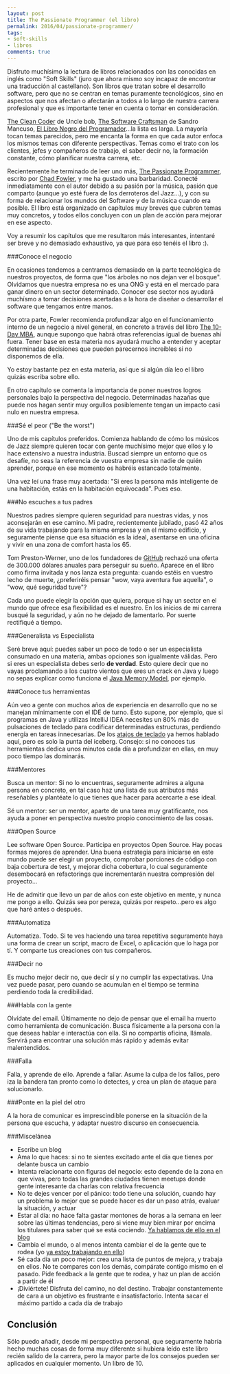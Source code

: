```yaml
---
layout: post
title: The Passionate Programmer (el libro)
permalink: 2016/04/passionate-programmer/
tags:
- soft-skills
- libros
comments: true
---
```


Disfruto muchísimo la lectura de libros relacionados con las conocidas en inglés como "Soft Skills" (juro que ahora mismo soy incapaz de encontrar una traducción al castellano). Son libros que tratan sobre el desarrollo software, pero que no se centran en temas puramente tecnológicos, sino en aspectos que nos afectan o afectarán a todos a lo largo de nuestra carrera profesional y que es importante tener en cuenta o tomar en consideración.

<!--break-->

[The Clean Coder](https://www.amazon.es/Clean-Coder-Conduct-Professional-Programmers/dp/0137081073/ref=sr_1_1?ie=UTF8&qid=1461786399&sr=8-1&keywords=The+Clean+Coder) de Uncle bob, [The Software Craftsman](https://www.amazon.es/Software-Craftsman-Professionalism-Pragmatism-Robert/dp/0134052501/ref=sr_1_1?ie=UTF8&qid=1461786420&sr=8-1&keywords=the+software+craftsman) de Sandro Mancuso, [El Libro Negro del Programador](http://www.amazon.es/Libro-Negro-del-Programador-desarrollando-ebook/dp/B00J5RHHNW?ie=UTF8&keywords=El%20libro%20negro%20del%20programador&qid=1461786488&ref_=sr_1_1&sr=8-1)...la lista es larga. La mayoría tocan temas parecidos, pero me encanta la forma en que cada autor enfoca los mismos temas con diferente perspectivas. Temas como el trato con los clientes, jefes y compañeros de trabajo, el saber decir no, la formación constante, cómo planificar nuestra carrera, etc.

Recientemente he terminado de leer uno más, [The Passionate Programmer](https://www.amazon.es/Passionate-Programmer-Remarkable-Development-Pragmatic/dp/1934356344/ref=sr_1_sc_1?ie=UTF8&qid=1461786652&sr=8-1-spell&keywords=The+Passionate+Preogrammer), escrito por [Chad Fowler](https://twitter.com/chadfowler), y me ha gustado una barbaridad. Conecté inmediatamente con el autor debido a su pasión por la música, pasión que comparto (aunque yo esté fuera de los derroteros del Jazz...), y con su forma de relacionar los mundos del Software y de la música cuando era posible. El libro está organizado en capítulos muy breves que cubren temas muy concretos, y todos ellos concluyen con un plan de acción para mejorar en ese aspecto.

Voy a resumir los capítulos que me resultaron más interesantes, intentaré ser breve y no demasiado exhaustivo, ya que para eso tenéis el libro :).

###Conoce el negocio

En ocasiones tendemos a centrarnos demasiado en la parte tecnológica de nuestros proyectos, de forma que "los árboles no nos dejan ver el bosque". Olvidamos que nuestra empresa no es una ONG y está en el mercado para ganar dinero en un sector determinado. Conocer ese sector nos ayudará muchísmo a tomar decisiones acertadas a la hora de diseñar o desarrollar el software que tengamos entre manos.

Por otra parte, Fowler recomienda profundizar algo en el funcionamiento interno de un negocio a nivel general, en concreto a través del libro [The 10-Day MBA](https://www.amazon.es/10-Day-MBA-step---step-mastering/dp/0749927003/ref=sr_1_1?ie=UTF8&qid=1461787142&sr=8-1&keywords=10+Day+MBA), aunque supongo que habrá otras referencias igual de buenas ahí fuera. Tener base en esta materia nos ayudará mucho a entender y aceptar determinadas decisiones que pueden parecernos increíbles si no disponemos de ella.

Yo estoy bastante pez en esta materia, así que si algún día leo el libro quizás escriba sobre ello.

En otro capítulo se comenta la importancia de poner nuestros logros personales bajo la perspectiva del negocio. Determinadas hazañas que puede nos hagan sentir muy orgullos posiblemente tengan un impacto casi nulo en nuestra empresa.

###Sé el peor ("Be the worst")

Uno de mis capítulos preferidos. Comienza hablando de cómo los músicos de Jazz siempre quieren tocar con gente muchísimo mejor que ellos y lo hace extensivo a nuestra industria. Buscad siempre un entorno que os desafíe, no seas la referencia de vuestra empresa sin nadie de quién aprender, porque en ese momento os habréis estancado totalmente.

Una vez leí una frase muy acertada: "Si eres la persona más inteligente de una habitación, estás en la habitación equivocada". Pues eso.

###No escuches a tus padres

Nuestros padres siempre quieren seguridad para nuestras vidas, y nos aconsejarán en ese camino. Mi padre, recientemente jubilado, pasó 42 años de su vida trabajando para la misma empresa y en el mismo edificio, y seguramente piense que esa situación es la ideal, asentarse en una oficina y vivir en una zona de comfort hasta los 65.

Tom Preston-Werner, uno de los fundadores de [GitHub](www.github.com) rechazó una oferta de 300.000 dólares anuales para perseguir su sueño. Aparece en el libro como firma invitada y nos lanza esta pregunta: cuando estéis en vuestro lecho de muerte, ¿preferiréis pensar "wow, vaya aventura fue aquella", o "wow, qué seguridad tuve"?

Cada uno puede elegir la opción que quiera, porque si hay un sector en el mundo que ofrece esa flexibilidad es el nuestro. En los inicios de mi carrera busqué la seguridad, y aún no he dejado de lamentarlo. Por suerte rectifiqué a tiempo.

###Generalista vs Especialista

Seré breve aquí: puedes saber un poco de todo o ser un especialista consumado en una materia, ambas opciones son igualmente válidas. Pero si eres un especialista debes serlo **de verdad**. Esto quiere decir que no vayas proclamando a los cuatro vientos que eres un crack en Java y luego no sepas explicar como funciona el [Java Memory Model](https://dzone.com/articles/java-memory-model-programer%E2%80%99s), por ejemplo.

###Conoce tus herramientas

Aún veo a gente con muchos años de experiencia en desarrollo que no se manejan mínimamente con el IDE de turno. Esto supone, por ejemplo, que si programas en Java y utilizas IntelliJ IDEA necesites un 80% más de pulsaciones de teclado para codificar determinadas estructuras, perdiendo energía en tareas innecesarias. De los [atajos de teclado](/2015/02/atajos-teclado-ide/) ya hemos hablado aquí, pero es solo la punta del iceberg. Consejo: si no conoces tus herramientas dedica unos minutos cada día a profundizar en ellas, en muy poco tiempo las dominarás.

###Mentores

Busca un mentor: Si no lo encuentras, seguramente admires a alguna persona en concreto, en tal caso haz una lista de sus atributos más reseñables y plantéate lo que tienes que hacer para acercarte a ese ideal.

Sé un mentor: ser un mentor, aparte de una tarea muy gratificante, nos ayuda a poner en perspectiva nuestro propio conocimiento de las cosas.

###Open Source

Lee software Open Source. Participa en proyectos Open Source. Hay pocas formas mejores de aprender. Una buena estrategia para iniciarse en este mundo puede ser elegir un proyecto, comprobar porciones de código con baja cobertura de test, y mejorar dicha cobertura, lo cual seguramente desembocará en refactorings que incrementarán nuestra compresión del proyecto...

He de admitir que llevo un par de años con este objetivo en mente, y nunca me pongo a ello. Quizás sea por pereza, quizás por respeto...pero es algo que haré antes o después.

###Automatiza

Automatiza. Todo. Si te ves haciendo una tarea repetitiva seguramente haya una forma de crear un script, macro de Excel, o aplicación que lo haga por tí. Y comparte tus creaciones con tus compañeros.

###Decir no

Es mucho mejor decir no, que decir sí y no cumplir las expectativas. Una vez puede pasar, pero cuando se acumulan en el tiempo se termina perdiendo toda la credibilidad.

###Habla con la gente

Olvídate del email. Últimamente no dejo de pensar que el email ha muerto como herramienta de comunicación. Busca físicamente a la persona con la que deseas hablar e interactúa con ella. Si no compartís oficina, llámala. Servirá para encontrar una solución más rápido y además evitar malentendidos.

###Falla

Falla, y aprende de ello. Aprende a fallar. Asume la culpa de los fallos, pero iza la bandera tan pronto como lo detectes, y crea un plan de ataque para solucionarlo.

###Ponte en la piel del otro

A la hora de comunicar es imprescindible ponerse en la situación de la persona que escucha, y adaptar nuestro discurso en consecuencia.

###Miscelánea

* Escribe un blog
* Ama lo que haces: si no te sientes excitado ante el día que tienes por delante busca un cambio
* Intenta relacionarte con figuras del negocio: esto depende de la zona en que vivas, pero todas las grandes ciudades tienen meetups donde gente interesante da charlas con relativa frecuencia
* No te dejes vencer por el pánico: todo tiene una solución, cuando hay un problema lo mejor que se puede hacer es dar un paso atrás, evaluar la situación, y actuar
* Estar al día: no hace falta gastar montones de horas a la semana en leer sobre las últimas tendencias, pero si viene muy bien mirar por encima los titulares para saber qué se está cociendo. [Ya hablamos de ello en el blog](/2015/10/estar-al-dia/)
* Cambia el mundo, o al menos intenta cambiar el de la gente que te rodea (yo [ya estoy trabajando en ello](http://pivotal.io/labs))
* Sé cada día un poco mejor: crea una lista de puntos de mejora, y trabaja en ellos. No te compares con los demás, compárate contigo mismo en el pasado. Pide feedback a la gente que te rodea, y haz un plan de acción a partir de él
* ¡Diviértete! Disfruta del camino, no del destino. Trabajar constantemente de cara a un objetivo es frustrante e insatisfactorio. Intenta sacar el máximo partido a cada día de trabajo

## Conclusión

Sólo puedo añadir, desde mi perspectiva personal, que seguramente habría hecho muchas cosas de forma muy diferente si hubiera leído este libro recién salido de la carrera, pero la mayor parte de los consejos pueden ser aplicados en cualquier momento. Un libro de 10.
